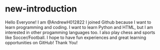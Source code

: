 # new-introduction
Hello Everyone! I am @AndrewH012822 I joined Github because I want to learn programming and coding. 
I want to learn Python and HTML, but I am interested in other progamming languages too.
I also play chess and sports like Soccer/Football.
I hope to have fun experiences and great learning opportunities on GitHub! Thank You!
